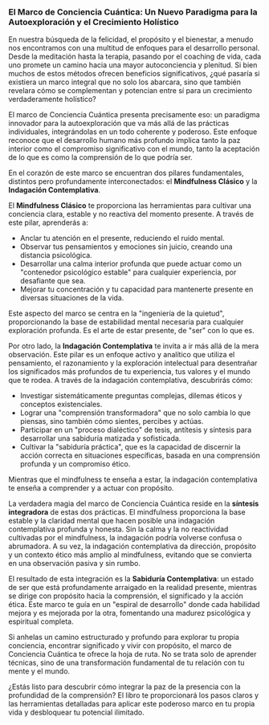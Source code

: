 ### El Marco de Conciencia Cuántica: Un Nuevo Paradigma para la Autoexploración y el Crecimiento Holístico
En nuestra búsqueda de la felicidad, el propósito y el bienestar, a menudo nos encontramos con una multitud de enfoques para el desarrollo personal. Desde la meditación hasta la terapia, pasando por el coaching de vida, cada uno promete un camino hacia una mayor autoconciencia y plenitud. Si bien muchos de estos métodos ofrecen beneficios significativos, ¿qué pasaría si existiera un marco integral que no solo los abarcara, sino que también revelara cómo se complementan y potencian entre sí para un crecimiento verdaderamente holístico?

El marco de Conciencia Cuántica presenta precisamente eso: un paradigma innovador para la autoexploración que va más allá de las prácticas individuales, integrándolas en un todo coherente y poderoso. Este enfoque reconoce que el desarrollo humano más profundo implica tanto la paz interior como el compromiso significativo con el mundo, tanto la aceptación de lo que es como la comprensión de lo que podría ser.

En el corazón de este marco se encuentran dos pilares fundamentales, distintos pero profundamente interconectados: el **Mindfulness Clásico** y la **Indagación Contemplativa**.

El **Mindfulness Clásico** te proporciona las herramientas para cultivar una conciencia clara, estable y no reactiva del momento presente. A través de este pilar, aprenderás a:
*   Anclar tu atención en el presente, reduciendo el ruido mental.
*   Observar tus pensamientos y emociones sin juicio, creando una distancia psicológica.
*   Desarrollar una calma interior profunda que puede actuar como un "contenedor psicológico estable" para cualquier experiencia, por desafiante que sea.
*   Mejorar tu concentración y tu capacidad para mantenerte presente en diversas situaciones de la vida.

Este aspecto del marco se centra en la "ingeniería de la quietud", proporcionando la base de estabilidad mental necesaria para cualquier exploración profunda. Es el arte de estar presente, de "ser" con lo que es.

Por otro lado, la **Indagación Contemplativa** te invita a ir más allá de la mera observación. Este pilar es un enfoque activo y analítico que utiliza el pensamiento, el razonamiento y la exploración intelectual para desentrañar los significados más profundos de tu experiencia, tus valores y el mundo que te rodea. A través de la indagación contemplativa, descubrirás cómo:
*   Investigar sistemáticamente preguntas complejas, dilemas éticos y conceptos existenciales.
*   Lograr una "comprensión transformadora" que no solo cambia lo que piensas, sino también cómo sientes, percibes y actúas.
*   Participar en un "proceso dialéctico" de tesis, antítesis y síntesis para desarrollar una sabiduría matizada y sofisticada.
*   Cultivar la "sabiduría práctica", que es la capacidad de discernir la acción correcta en situaciones específicas, basada en una comprensión profunda y un compromiso ético.

Mientras que el mindfulness te enseña a estar, la indagación contemplativa te enseña a comprender y a actuar con propósito.

La verdadera magia del marco de Conciencia Cuántica reside en la **síntesis integradora** de estas dos prácticas. El mindfulness proporciona la base estable y la claridad mental que hacen posible una indagación contemplativa profunda y honesta. Sin la calma y la no reactividad cultivadas por el mindfulness, la indagación podría volverse confusa o abrumadora. A su vez, la indagación contemplativa da dirección, propósito y un contexto ético más amplio al mindfulness, evitando que se convierta en una observación pasiva y sin rumbo.

El resultado de esta integración es la **Sabiduría Contemplativa**: un estado de ser que está profundamente arraigado en la realidad presente, mientras se dirige con propósito hacia la comprensión, el significado y la acción ética. Este marco te guía en un "espiral de desarrollo" donde cada habilidad mejora y es mejorada por la otra, fomentando una madurez psicológica y espiritual completa.

Si anhelas un camino estructurado y profundo para explorar tu propia conciencia, encontrar significado y vivir con propósito, el marco de Conciencia Cuántica te ofrece la hoja de ruta. No se trata solo de aprender técnicas, sino de una transformación fundamental de tu relación con tu mente y el mundo.

¿Estás listo para descubrir cómo integrar la paz de la presencia con la profundidad de la comprensión? El libro te proporcionará los pasos claros y las herramientas detalladas para aplicar este poderoso marco en tu propia vida y desbloquear tu potencial ilimitado.